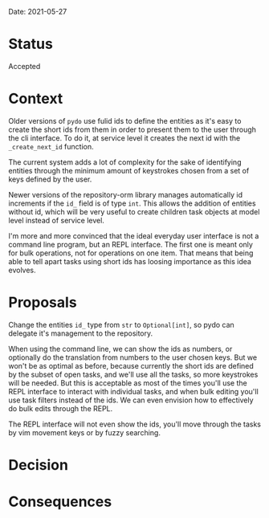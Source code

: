 Date: 2021-05-27

# Status
<!-- What is the status? Draft, Proposed, Accepted, Rejected, Deprecated or Superseded?
-->
Accepted

# Context
<!-- What is the issue that we're seeing that is motivating this decision or change? -->
Older versions of `pydo` use fulid ids to define the entities as it's easy to
create the short ids from them in order to present them to the user through the
cli interface. To do it, at service level it creates the next id with the
`_create_next_id` function.

The current system adds a lot of complexity for the sake of identifying entities
through the minimum amount of keystrokes chosen from a set of keys defined by
the user.

Newer versions of the repository-orm library manages automatically id increments
if the `id_` field is of type `int`. This allows the addition of entities
without id, which will be very useful to create children task objects at model level
instead of service level.

I'm more and more convinced that the ideal everyday user interface is not a command line
program, but an REPL interface. The first one is meant only for bulk operations,
not for operations on one item. That means that being able to tell apart tasks
using short ids has loosing importance as this idea evolves.

# Proposals
<!-- What are the possible solutions to the problem described in the context -->
Change the entities `id_` type from `str` to `Optional[int]`, so pydo can
delegate it's management to the repository.

When using the command line, we can show the ids as numbers, or optionally do
the translation from numbers to the user chosen keys. But we won't be as optimal
as before, because currently the short ids are defined by the subset of open
tasks, and we'll use all the tasks, so more keystrokes will be needed. But this
is acceptable as most of the times you'll use the REPL interface to interact
with individual tasks, and when bulk editing you'll use task filters instead of
the ids. We can even envision how to effectively do bulk edits through the REPL.

The REPL interface will not even show the ids, you'll move through the tasks by
vim movement keys or by fuzzy searching.

# Decision
<!-- What is the change that we're proposing and/or doing? -->

# Consequences
<!-- What becomes easier or more difficult to do because of this change? -->
